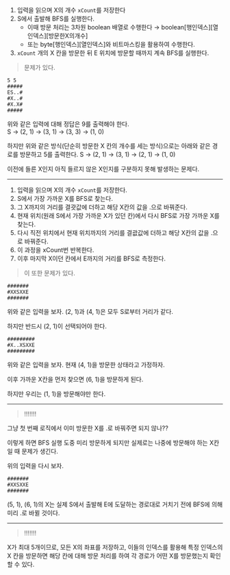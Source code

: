 1. 입력을 읽으며 X의 개수 `xCount`를 저장한다
2. S에서 출발해 BFS를 실행한다.
   - 이때 방문 처리는 3차원 boolean 배열로 수행한다 → boolean[행인덱스][열인덱스][방문한X의개수]
   - 또는 byte[행인덱스][열인덱스]와 비트마스킹을 활용하여 수행한다.
3. `xCount` 개의 X 칸을 방문한 뒤 E 위치에 방문할 때까지 계속 BFS를 실행한다.

> 문제가 있다.

```
5 5
#####
ES..#
#X..#
#X.X#
#####
```

위와 같은 입력에 대해 정답은 9를 출력해야 한다.  
S → (2, 1) → (3, 1) → (3, 3) → (1, 0)

하지만 위와 같은 방식(단순히 방문한 X 칸의 개수를 세는 방식)으로는 아래와 같은 경로를 방문하고 5를 출력한다.
S → (2, 1) → (3, 1) → (2, 1) → (1, 0)

이전에 들른 X인지 아직 들르지 않은 X인지를 구분하지 못해 발생하는 문제다.

---

1. 입력을 읽으며 X의 개수 `xCount`를 저장한다.
1. S에서 가장 가까운 X를 BFS로 찾는다.
1. 그 X까지의 거리를 결괏값에 더하고 해당 X칸의 값을 .으로 바꿔준다.
1. 현재 위치(원래 S에서 가장 가까운 X가 있던 칸)에서 다시 BFS로 가장 가까운 X를 찾는다.
1. 다시 직전 위치에서 현재 위치까지의 거리를 결괎값에 더하고 해당 X칸의 값을 .으로 바꿔준다.
1. 이 과정을 xCount번 반복한다.
1. 이후 마지막 X이던 칸에서 E까지의 거리를 BFS로 측정한다.

> 이 또한 문제가 있다.

```
#######
#XXSXXE
#######
```

위와 같은 입력을 보자. (2, 1)과 (4, 1)은 모두 S로부터 거리가 같다.

하지만 반드시 (2, 1)이 선택되어야 한다.

```
#########
#X..XSXXE
#########
```

위와 같은 입력을 보자. 현재 (4, 1)을 방문한 상태라고 가정하자.

이후 가까운 X칸을 먼저 찾으면 (6, 1)을 방문하게 된다.

하지만 우리는 (1, 1)을 방문해야만 한다.

---

> !!!!!!!

그냥 첫 번째 로직에서 이미 방문한 X를 .로 바꿔주면 되지 않나??

이렇게 하면 BFS 실행 도중 미리 방문하게 되지만 실제로는 나중에 방문해야 하는 X칸일 때 문제가 생긴다.

위의 입력을 다시 보자.

```
#######
#XXSXXE
#######
```

(5, 1), (6, 1)의 X는 실제 S에서 출발해 E에 도달하는 경로대로 거치기 전에 BFS에 의해 미리 .로 바뀔 것이다.

---

> !!!!!!!

X가 최대 5개이므로, 모든 X의 좌표를 저장하고, 이들의 인덱스를 활용해 특정 인덱스의 X 칸을 방문하면 해당 칸에 대해 방문 처리를 하여 각 경로가 어떤 X를 방문했는지 확인할 수 있다.

